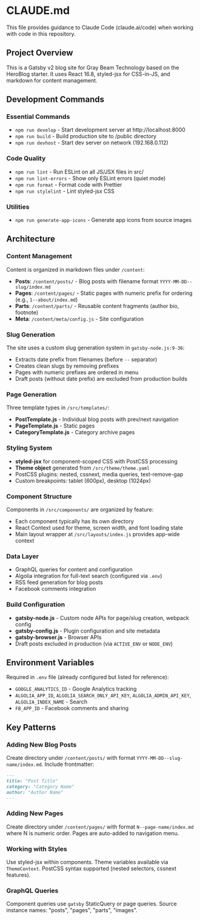 # CLAUDE.md

This file provides guidance to Claude Code (claude.ai/code) when working with code in this repository.

## Project Overview

This is a Gatsby v2 blog site for Gray Beam Technology based on the HeroBlog starter. It uses React 16.8, styled-jsx for CSS-in-JS, and markdown for content management.

## Development Commands

### Essential Commands
- `npm run develop` - Start development server at http://localhost:8000
- `npm run build` - Build production site to /public directory
- `npm run devhost` - Start dev server on network (192.168.0.112)

### Code Quality
- `npm run lint` - Run ESLint on all JS/JSX files in src/
- `npm run lint-errors` - Show only ESLint errors (quiet mode)
- `npm run format` - Format code with Prettier
- `npm run stylelint` - Lint styled-jsx CSS

### Utilities
- `npm run generate-app-icons` - Generate app icons from source images

## Architecture

### Content Management
Content is organized in markdown files under `/content`:
- **Posts**: `/content/posts/` - Blog posts with filename format `YYYY-MM-DD--slug/index.md`
- **Pages**: `/content/pages/` - Static pages with numeric prefix for ordering (e.g., `1--about/index.md`)
- **Parts**: `/content/parts/` - Reusable content fragments (author bio, footnote)
- **Meta**: `/content/meta/config.js` - Site configuration

### Slug Generation
The site uses a custom slug generation system in `gatsby-node.js:9-36`:
- Extracts date prefix from filenames (before `--` separator)
- Creates clean slugs by removing prefixes
- Pages with numeric prefixes are ordered in menu
- Draft posts (without date prefix) are excluded from production builds

### Page Generation
Three template types in `/src/templates/`:
- **PostTemplate.js** - Individual blog posts with prev/next navigation
- **PageTemplate.js** - Static pages
- **CategoryTemplate.js** - Category archive pages

### Styling System
- **styled-jsx** for component-scoped CSS with PostCSS processing
- **Theme object** generated from `/src/theme/theme.yaml`
- PostCSS plugins: nested, cssnext, media queries, text-remove-gap
- Custom breakpoints: tablet (600px), desktop (1024px)

### Component Structure
Components in `/src/components/` are organized by feature:
- Each component typically has its own directory
- React Context used for theme, screen width, and font loading state
- Main layout wrapper at `/src/layouts/index.js` provides app-wide context

### Data Layer
- GraphQL queries for content and configuration
- Algolia integration for full-text search (configured via `.env`)
- RSS feed generation for blog posts
- Facebook comments integration

### Build Configuration
- **gatsby-node.js** - Custom node APIs for page/slug creation, webpack config
- **gatsby-config.js** - Plugin configuration and site metadata
- **gatsby-browser.js** - Browser APIs
- Draft posts excluded in production (via `ACTIVE_ENV` or `NODE_ENV`)

## Environment Variables

Required in `.env` file (already configured but listed for reference):
- `GOOGLE_ANALYTICS_ID` - Google Analytics tracking
- `ALGOLIA_APP_ID`, `ALGOLIA_SEARCH_ONLY_API_KEY`, `ALGOLIA_ADMIN_API_KEY`, `ALGOLIA_INDEX_NAME` - Search
- `FB_APP_ID` - Facebook comments and sharing

## Key Patterns

### Adding New Blog Posts
Create directory under `/content/posts/` with format `YYYY-MM-DD--slug-name/index.md`. Include frontmatter:
```markdown
---
title: "Post Title"
category: "Category Name"
author: "Author Name"
---
```

### Adding New Pages
Create directory under `/content/pages/` with format `N--page-name/index.md` where N is numeric order. Pages are auto-added to navigation menu.

### Working with Styles
Use styled-jsx within components. Theme variables available via `ThemeContext`. PostCSS syntax supported (nested selectors, cssnext features).

### GraphQL Queries
Component queries use `gatsby` StaticQuery or page queries. Source instance names: "posts", "pages", "parts", "images".
